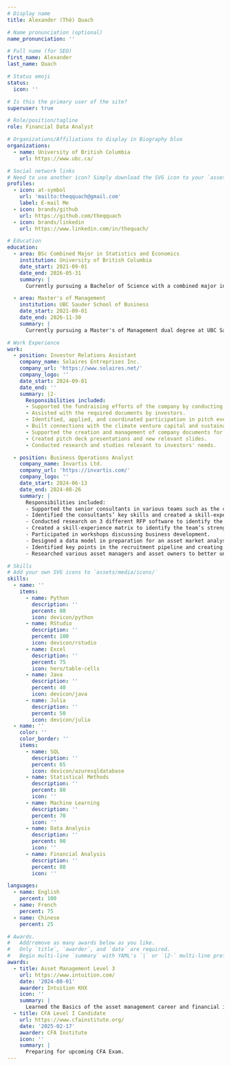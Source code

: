 ```yaml
---
# Display name
title: Alexander (Thê) Quach

# Name pronunciation (optional)
name_pronunciation: ''

# Full name (for SEO)
first_name: Alexander
last_name: Quach

# Status emoji
status:
  icon: ''

# Is this the primary user of the site?
superuser: true

# Role/position/tagline
role: Financial Data Analyst

# Organizations/Affiliations to display in Biography blox
organizations:
  - name: University of British Columbia
    url: https://www.ubc.ca/

# Social network links
# Need to use another icon? Simply download the SVG icon to your `assets/media/icons/` folder.
profiles:
  - icon: at-symbol
    url: 'mailto:theqquach@gmail.com'
    label: E-mail Me
  - icon: brands/github
    url: https://github.com/theqquach
  - icon: brands/linkedin
    url: https://www.linkedin.com/in/thequach/

# Education
education:
  - area: BSc Combined Major in Statistics and Economics
    institution: University of British Columbia
    date_start: 2021-09-01
    date_end: 2026-05-31
    summary: |
      Currently pursuing a Bachelor of Science with a combined major in Statistics and Economics, and a minor in Data Science. My coursework includes statistical methods, economic theory, econometrics, computer science, and finance, providing a strong foundation in data analysis and its application to economic and financial decision-making.

  - area: Master's of Management
    institution: UBC Sauder School of Business
    date_start: 2021-09-01
    date_end: 2026-11-30
    summary: |
      Currently pursuing a Master's of Management dual degree at UBC Sauder School of Business. The program includes foundational courses in business core fundamentals, covering areas like finance, marketing, and operations as well as graduate courses in project management, business development, and two-part negotiations.

# Work Experience
work:
  - position: Investor Relations Assistant
    company_name: Solaires Entreprises Inc.
    company_url: 'https://www.solaires.net/'
    company_logo: ''
    date_start: 2024-09-01
    date_end: ''
    summary: |2-
      Responsibilities included:
      - Supported the fundraising efforts of the company by conducting research and generating documentation prior to investor meetings.
      - Assisted with the required documents by investors.
      - Identified, applied, and coordinated participation in pitch events.
      - Built connections with the climate venture capital and sustainable energy community.
      - Supported the creation and management of company documents for the Data Room.
      - Created pitch deck presentations and new relevant slides.
      - Conducted research and studies relevant to investors' needs.

  - position: Business Operations Analyst
    company_name: Invartis Ltd.
    company_url: 'https://invartis.com/'
    company_logo: ''
    date_start: 2024-06-13
    date_end: 2024-08-26
    summary: |
      Responsibilities included:
      - Supported the senior consultants in various teams such as the consulting team, business development, and HR department. 
      - Identified the consultants’ key skills and created a skill-expertise matrix to evaluate potential hires. 
      - Conducted research on 3 different RFP software to identify the best option for Invartis. Evaluated the differences to enhance efficiency.
      - Created a skill-experience matrix to identify the team’s strengths and weaknesses to guide future recruitment and create a more well-rounded team. 
      - Participated in workshops discussing business development.
      - Designed a data model in preparation for an asset market analysis.
      - Identified key points in the recruitment pipeline and creating a program to streamline the hiring process.
      - Researched various asset managers and asset owners to better understand the market and improve the quality of Invartis' client pitches.

# Skills
# Add your own SVG icons to `assets/media/icons/`
skills:
  - name: ''
    items:
      - name: Python
        description: ''
        percent: 80
        icon: devicon/python
      - name: RStudio
        description: ''
        percent: 100
        icon: devicon/rstudio
      - name: Excel
        description: ''
        percent: 75
        icon: hero/table-cells
      - name: Java
        description: ''
        percent: 40
        icon: devicon/java
      - name: Julia
        description: ''
        percent: 50
        icon: devicon/julia
  - name: ''
    color: ''
    color_border: ''
    items:
      - name: SQL
        description: ''
        percent: 65
        icon: devicon/azuresqldatabase
      - name: Statistical Methods
        description: ''
        percent: 80
        icon: ''
      - name: Machine Learning
        description: ''
        percent: 70
        icon: ''
      - name: Data Analysis
        description: ''
        percent: 90
        icon: ''
      - name: Financial Analysis
        description: ''
        percent: 80
        icon: ''

languages:
  - name: English
    percent: 100
  - name: French
    percent: 75
  - name: Chinese
    percent: 25

# Awards.
#   Add/remove as many awards below as you like.
#   Only `title`, `awarder`, and `date` are required.
#   Begin multi-line `summary` with YAML's `|` or `|2-` multi-line prefix and indent 2 spaces below.
awards:
  - title: Asset Management Level 3
    url: https://www.intuition.com/
    date: '2024-08-01'
    awarder: Intuition KHX
    icon: ''
    summary: |
      Learned the Basics of the asset management career and financial industry. Gained skills in areas such as Time Value of Money, Technical Analysis, Economic Analysis, Quantitative Trading, and Risk Management. 
  - title: CFA Level I Candidate
    url: https://www.cfainstitute.org/
    date: '2025-02-17'
    awarder: CFA Institute
    icon: ''
    summary: |
      Preparing for upcoming CFA Exam.
---
```

